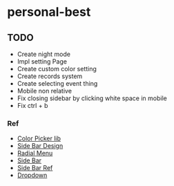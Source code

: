 # personal-best

## TODO

- Create night mode
- Impl setting Page
- Create custom color setting
- Create records system
- Create selecting event thing
- Mobile non relative
- Fix closing sidebar by clicking white space in mobile
- Fix ctrl + b

### Ref

- [Color Picker lib](https://dcustodio.github.io/vue-native-color-picker/)
- [Side Bar Design](https://medium.com/@davidmellul/make-a-sidebar-for-your-website-the-easy-way-html5-css3-vanillajs-eccbb4d0cff6)
- [Radial Menu](https://vuejsexamples.com/simple-radial-menu-for-vue2-apps/)
- [Side Bar](https://yaminncco.github.io/vue-sidebar-menu/#/)
- [Side Bar Ref](https://github.com/yaminncco/vue-sidebar-menu/blob/master/demo/App.vue)
- [Dropdown](https://github.com/mikerodham/vue-dropdowns)
